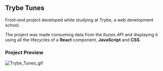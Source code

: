 ## Trybe Tunes

Front-end project developed while studying at Trybe, a web development school.

The project was made consuming data from the _Itunes API_ and displaying it using all the lifecycles of a __React__ component, __JavaScript__ and __CSS__.

### Project Preview
  
![Trybe_Tunes_gif](https://user-images.githubusercontent.com/88805423/156656506-b1880da6-9625-48f5-89cb-9b99a1ec06fb.gif)
